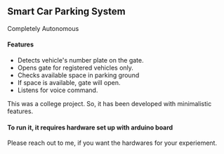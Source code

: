 <h2>Smart Car Parking System</h2>
<p>Completely Autonomous</p>

<h4>Features</h4>
<ul>
  <li>Detects vehicle's number plate on the gate.</li>
  <li>Opens gate for registered vehicles only.</li>
  <li>Checks available space in parking ground</li>
  <li>If space is available, gate will open.</li>
  <li>Listens for voice command.</li>
</ul>

<p>This was a college project. So, it has been developed with minimalistic features.</p>

<h4>To run it, it requires hardware set up with arduino board</h4>
<p>Please reach out to me, if you want the hardwares for your experiement.</p>
